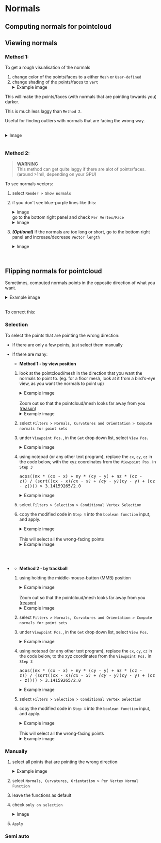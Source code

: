 # Normals
## Computing normals for pointcloud

## Viewing normals
### Method 1:
To get a rough visualisation of the normals
1. change color of the points/faces to a either `Mesh` or `User-defined`
2. change shading of the points/faces to `Vert`<details><summary>Example image</summary><img src='markdown_assets\meshlab\NORMALS_vert_shading1.png' height='200'></details>

This will make the points/faces (with normals that are pointing towards you) darker. 

This is much less laggy than `Method 2`.

Useful for finding outliers with normals that are facing the wrong way.

<br>

<details>
  <summary>Image</summary>
  The lighter-colored gray points have normals pointing towards me. The almost-black darker ones are pointing away from me.
  <img src='markdown_assets\meshlab\NORMALS_vert_shading2.png' height='300'>
</details>

<br>

### Method 2:
> **WARNING**
<br>This method can get quite laggy if there are alot of points/faces. (around >1mil, depending on your GPU)

To see normals vectors:
1. select `Render > Show normals`

2. if you don't see blue-purple lines like this:<details><summary>Image</summary><img src='markdown_assets\meshlab\NORMALS_method2_1.png' height='300'></details>go to the bottom right panel and check `Per Vertex/Face`<details><summary>Image</summary><img src='markdown_assets\meshlab\NORMALS_method2_2.png' height='150'></details>

3. **_(Optional)_** If the normals are too long or short, go to the bottom right panel and increase/decrease `Vector length`<details><summary>Image</summary><img src='markdown_assets\meshlab\NORMALS_method2_2.png' height='150'></details>

<br>

## Flipping normals for pointcloud
Sometimes, computed normals points in the opposite direction of what you want.

<details>
  <summary>Example image</summary>
  In the image below, there are some normals pointing downwards instead of up
  <img src='markdown_assets\meshlab\NORMALS_flipping_1.png' width='600'>
</details>

<br>

To correct this:
### Selection
To select the points that are pointing the wrong direction:

- If there are only a few points, just select them manually

- If there are many:

  - **Method 1 - by view position**
  
  1. look at the pointcloud/mesh in the direction that you want the normals to point to. (eg. for a floor mesh, look at it from a bird's-eye view, as you want the normals to point up)<details><summary>Example image</summary>This is a bird's-eye view of a pointcloud of a floor.<br><br>The dark gray points have normals facing downwards instead of upwards.<img src='markdown_assets\meshlab\NORMALS_flipping_method1_1.png' width='600'></details><br>Zoom out so that the pointcloud/mesh looks far away from you ([reason](TODO))<details><summary>Example image</summary><img src='markdown_assets\meshlab\NORMALS_flipping_method1_2.png' width='600'></details>

  2. select `Filters > Normals, Curvatures and Orientation > Compute normals for point sets`

  3. under `Viewpoint Pos.`, in the `Get` drop down list, select `View Pos.`<details><summary>Example image</summary><img src='markdown_assets\meshlab\NORMALS_flipping_method1_3.png' width='350'></details>

  4. using notepad (or any other text program), replace the `cx`, `cy`, `cz` in the code below, with the xyz coordinates from the `Viewpoint Pos.` in `Step 3`<pre>acos((nx * (cx - x) + ny * (cy - y) + nz * (cz - z)) / (sqrt((cx - x)*(cx - x) + (cy - y)*(cy - y) + (cz - z)*(cz - z)))) > 3.14159265/2.0</pre>  <details><summary>Example image</summary><img src='markdown_assets\meshlab\NORMALS_flipping_method1_4.png' width='700'><hr><img src='markdown_assets\meshlab\NORMALS_flipping_method1_5.png' width='700'></details>

  5. select `Filters > Selection > Conditional Vertex Selection`

  6. copy the modified code in `Step 4` into the `boolean function` input, and apply.<details><summary>Example image</summary><img src='markdown_assets\meshlab\NORMALS_flipping_method1_6.png' width='300'></details><br>This will select all the wrong-facing points<details><summary>Example image</summary><img src='markdown_assets\meshlab\NORMALS_flipping_method1_7.png' width='600'></details>

<br>
<br>


- 
  - **Method 2 - by trackball**

  1. using holding the middle-mouse-button (MMB) position <details><summary>Example image</summary>This is a bird's-eye view of a pointcloud of a floor.<br><br>The dark gray points have normals facing downwards instead of upwards.<img src='markdown_assets\meshlab\NORMALS_flipping_method1_1.png' width='600'></details><br>Zoom out so that the pointcloud/mesh looks far away from you ([reason](TODO))<details><summary>Example image</summary><img src='markdown_assets\meshlab\NORMALS_flipping_method1_2.png' width='600'></details>

  2. select `Filters > Normals, Curvatures and Orientation > Compute normals for point sets`

  3. under `Viewpoint Pos.`, in the `Get` drop down list, select `View Pos.`<details><summary>Example image</summary><img src='markdown_assets\meshlab\NORMALS_flipping_method1_3.png' width='350'></details>

  4. using notepad (or any other text program), replace the `cx`, `cy`, `cz` in the code below, to the xyz coordinates from the `Viewpoint Pos.` in `Step 3`<pre>acos((nx * (cx - x) + ny * (cy - y) + nz * (cz - z)) / (sqrt((cx - x)*(cx - x) + (cy - y)*(cy - y) + (cz - z)*(cz - z)))) > 3.14159265/2.0</pre>  <details><summary>Example image</summary><img src='markdown_assets\meshlab\NORMALS_flipping_method1_4.png' width='700'><hr><img src='markdown_assets\meshlab\NORMALS_flipping_method1_5.png' width='700'></details>

  5. select `Filters > Selection > Conditional Vertex Selection`

  6. copy the modified code in `Step 4` into the `boolean function` input, and apply.<details><summary>Example image</summary><img src='markdown_assets\meshlab\NORMALS_flipping_method1_6.png' width='300'></details><br>This will select all the wrong-facing points<details><summary>Example image</summary><img src='markdown_assets\meshlab\NORMALS_flipping_method1_7.png' width='600'></details>


### Manually
1. select all points that are pointing the wrong direction<details><summary>Example image</summary><img src='markdown_assets\meshlab\NORMALS_flipping_manual_1.png' width='500'></details>

2. select `Normals, Curvatures, Orientation > Per Vertex Normal Function`

3. leave the functions as default

4. check `only on selection`<details><summary>Image</summary><img src='markdown_assets\meshlab\NORMALS_flipping_manual_2.png' width='300'></details>

5. `Apply`

### Semi auto
